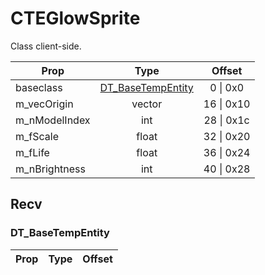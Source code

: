 # CTEGlowSprite
Class client-side.

|Prop|Type|Offset|
|---|:-:|:-:|
|baseclass|[DT_BaseTempEntity](#DT_BaseTempEntity)|0 \| 0x0|
|m_vecOrigin|vector|16 \| 0x10|
|m_nModelIndex|int|28 \| 0x1c|
|m_fScale|float|32 \| 0x20|
|m_fLife|float|36 \| 0x24|
|m_nBrightness|int|40 \| 0x28|

## Recv

### DT_BaseTempEntity

|Prop|Type|Offset|
|---|:-:|:-:|
